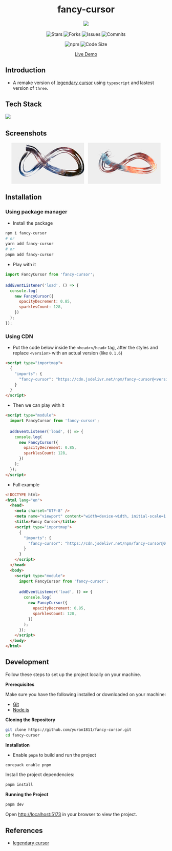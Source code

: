 <h1 align="center">fancy-cursor</h1>
<p align="center">  
  <img src="https://raw.githubusercontent.com/catppuccin/catppuccin/main/assets/palette/macchiato.png" width="400" />
</p>

<p align="center">
  <img alt="Stars" src="https://badgen.net/github/stars/yuran1811/fancy-cursor">
  <img alt="Forks" src="https://badgen.net/github/forks/yuran1811/fancy-cursor">
  <img alt="Issues" src="https://badgen.net/github/issues/yuran1811/fancy-cursor">
  <img alt="Commits" src="https://badgen.net/github/commits/yuran1811/fancy-cursor">
</p>
<p align="center">
  <img alt="npm" src="https://img.shields.io/npm/v/fancy-cursor">
  <img alt="Code Size" src="https://img.shields.io/github/languages/code-size/yuran1811/fancy-cursor">
</p>

<div align="center"><a href="https://yuran1811.github.io/fancy-cursor/" target="_blank">Live Demo</a></div>

## Introduction

- A remake version of [legendary cursor](https://github.com/Domenicobrz/legendary-cursor) using `typescript` and lastest version of `three`.

## Tech Stack

<img src="https://skill-icons-livid.vercel.app/icons?i=threejs,ts,vite&gap=60" height="36" />

## Screenshots

<div style="display:flex;gap:12px;justify-content:center">
	<img src="./public/screenshots/normal.png" style="width:45%;max-width:380px">
	<img src="./public/screenshots/hold.png" style="width:45%;max-width:380px">
</div>

## Installation

### Using package manager

- Install the package

```bash
npm i fancy-cursor
# or
yarn add fancy-cursor
# or
pnpm add fancy-cursor
```

- Play with it

```js
import FancyCursor from 'fancy-cursor';

addEventListener('load', () => {
  console.log(
    new FancyCursor({
      opacityDecrement: 0.85,
      sparklesCount: 128,
    })
  );
});
```

### Using CDN

- Put the code below inside the `<head></head>` tag, after the styles and replace `<version>` with an actual version (like `0.1.6`)

```html
<script type="importmap">
  {
    "imports": {
      "fancy-cursor": "https://cdn.jsdelivr.net/npm/fancy-cursor@<version>/bundle/esm/index.js"
    }
  }
</script>
```

- Then we can play with it

```html
<script type="module">
  import FancyCursor from 'fancy-cursor';

  addEventListener('load', () => {
    console.log(
      new FancyCursor({
        opacityDecrement: 0.85,
        sparklesCount: 128,
      })
    );
  });
</script>
```

- Full example

```html
<!DOCTYPE html>
<html lang="en">
  <head>
    <meta charset="UTF-8" />
    <meta name="viewport" content="width=device-width, initial-scale=1.0" />
    <title>Fancy Cursor</title>
    <script type="importmap">
      {
        "imports": {
          "fancy-cursor": "https://cdn.jsdelivr.net/npm/fancy-cursor@0.1.6/bundle/esm/index.js"
        }
      }
    </script>
  </head>
  <body>
    <script type="module">
      import FancyCursor from 'fancy-cursor';

      addEventListener('load', () => {
        console.log(
          new FancyCursor({
            opacityDecrement: 0.85,
            sparklesCount: 128,
          })
        );
      });
    </script>
  </body>
</html>
```

## Development

Follow these steps to set up the project locally on your machine.

**Prerequisites**

Make sure you have the following installed or downloaded on your machine:

- [Git](https://git-scm.com/)
- [Node.js](https://nodejs.org/en)

**Cloning the Repository**

```bash
git clone https://github.com/yuran1811/fancy-cursor.git
cd fancy-cursor
```

**Installation**

- Enable `pnpm` to build and run the project

```bash
corepack enable pnpm
```

Install the project dependencies:

```bash
pnpm install
```

**Running the Project**

```bash
pnpm dev
```

Open [http://localhost:5173](http://localhost:5173) in your browser to view the project.

## References

- [legendary cursor](https://github.com/Domenicobrz/legendary-cursor)
